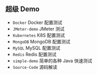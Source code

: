## 超级 Demo
- `Docker` Docker 配置测试
- `JMeter-demo` JMeter 测试
- `Kubernetes` K8S 配置测试
- `MongoDB` MongoDB 配置测试
- `MySQL` MySQL 配置测试
- `Redis` Redis 配置测试
- `simple-demo` 简单的各种 Java 快速测试
- `Source-Code` 源码解读